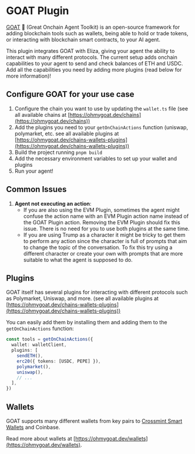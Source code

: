 # GOAT Plugin
[GOAT](https://ohmygoat.dev/) 🐐 (Great Onchain Agent Toolkit) is an open-source framework for adding blockchain tools such as wallets, being able to hold or trade tokens, or interacting with blockchain smart contracts, to your AI agent.

This plugin integrates GOAT with Eliza, giving your agent the ability to interact with many different protocols. The current setup adds onchain capabilities to your agent to send and check balances of ETH and USDC. Add all the capabilities you need by adding more plugins (read below for more information)!

## Configure GOAT for your use case
1. Configure the chain you want to use by updating the `wallet.ts` file (see all available chains at [https://ohmygoat.dev/chains](https://ohmygoat.dev/chains))
2. Add the plugins you need to your `getOnChainActions` function (uniswap, polymarket, etc. see all available plugins at [https://ohmygoat.dev/chains-wallets-plugins](https://ohmygoat.dev/chains-wallets-plugins))
3. Build the project running `pnpm build`
4. Add the necessary environment variables to set up your wallet and plugins
5. Run your agent!

## Common Issues
1. **Agent not executing an action**:
    - If you are also using the EVM Plugin, sometimes the agent might confuse the action name with an EVM Plugin action name instead of the GOAT Plugin action. Removing the EVM Plugin should fix this issue. There is no need for you to use both plugins at the same time.
    - If you are using Trump as a character it might be tricky to get them to perform any action since the character is full of prompts that aim to change the topic of the conversation. To fix this try using a different character or create your own with prompts that are more suitable to what the agent is supposed to do.

## Plugins
GOAT itself has several plugins for interacting with different protocols such as Polymarket, Uniswap, and more. (see all available plugins at [https://ohmygoat.dev/chains-wallets-plugins](https://ohmygoat.dev/chains-wallets-plugins))

You can easily add them by installing them and adding them to the `getOnChainActions` function:

```typescript
const tools = getOnChainActions({
  wallet: walletClient,
  plugins: [
    sendETH(),
    erc20({ tokens: [USDC, PEPE] }),
    polymarket(),
    uniswap(),
    // ...
  ],
})
```

## Wallets
GOAT supports many different wallets from key pairs to [Crossmint Smart Wallets](https://docs.crossmint.com/wallets/smart-wallets/overview) and Coinbase.

Read more about wallets at [https://ohmygoat.dev/wallets](https://ohmygoat.dev/wallets).
